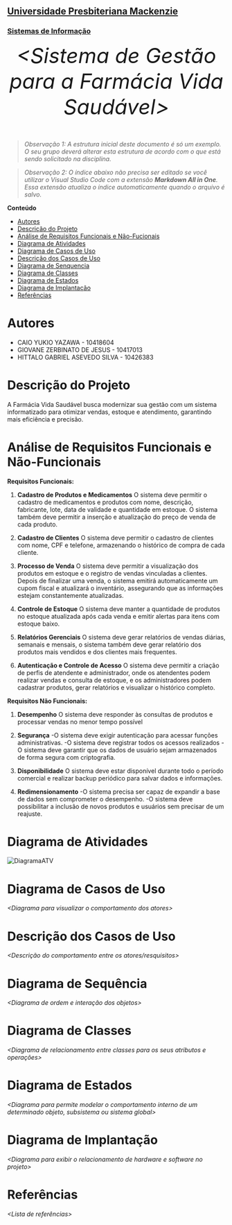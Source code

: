 <h2><a href= "https://www.mackenzie.br">Universidade Presbiteriana Mackenzie</a></h2>
<h3><a href= "https://www.mackenzie.br/graduacao/sao-paulo-higienopolis/sistemas-de-informacao">Sistemas de Informação</a></h3>


<font size="+12"><center>
*&lt;Sistema de Gestão para a Farmácia Vida Saudável&gt;*
</center></font>

>*Observação 1: A estrutura inicial deste documento é só um exemplo. O seu grupo deverá alterar esta estrutura de acordo com o que está sendo solicitado na disciplina.*

>*Observação 2: O índice abaixo não precisa ser editado se você utilizar o Visual Studio Code com a extensão **Markdown All in One**. Essa extensão atualiza o índice automaticamente quando o arquivo é salvo.*

**Conteúdo**

- [Autores](#nome-alunos)
- [Descrição do Projeto](#introdução-do-projeto)
- [Análise de Requisitos Funcionais e Não-Fucionais](#descrição-dos-requisitos)
- [Diagrama de Atividades](#diagrama-de-atividades) 
- [Diagrama de Casos de Uso](#diagrama-de-comportamento-atores)
- [Descrição dos Casos de Uso](#descrição-das-funcões)
- [Diagrama de Senquencia](#diagrama-de-ordem-interações)
- [Diagrama de Classes](#diagrama-orientado-objetos)
- [Diagrama de Estados](#diagrama-estrutura-componente)
- [Diagrama de Implantação](#diagrama-de-hardware-software)
- [Referências](#referências)


# Autores

* CAIO YUKIO YAZAWA - 10418604  
* GIOVANE ZERBINATO DE JESUS - 10417013 
* HITTALO GABRIEL ASEVEDO SILVA - 10426383 

# Descrição do Projeto

A Farmácia Vida Saudável busca modernizar sua gestão com um sistema informatizado para otimizar vendas, estoque e atendimento, garantindo mais eficiência e precisão.

# Análise de Requisitos Funcionais e Não-Funcionais
**Requisitos Funcionais:**

1. **Cadastro de Produtos e Medicamentos**
   O sistema deve permitir o cadastro de medicamentos e produtos com nome, descrição, fabricante, lote, data de validade e quantidade em estoque. O sistema também deve permitir a inserção e atualização do preço de venda de cada produto.
   
2. **Cadastro de Clientes**
   O sistema deve permitir o cadastro de clientes com nome, CPF e telefone, armazenando o histórico de compra de cada cliente.
   
3. **Processo de Venda**
   O sistema deve permitir a visualização dos produtos em estoque e o registro de vendas vinculadas a clientes. Depois de finalizar uma venda, o sistema emitirá automaticamente um cupom fiscal e atualizará o inventário, assegurando que as informações estejam constantemente atualizadas.
   
4. **Controle de Estoque**
   O sistema deve manter a quantidade de produtos no estoque atualizada após cada venda e emitir alertas para itens com estoque baixo.
   
5. **Relatórios Gerenciais**
   O sistema deve gerar relatórios de vendas diárias, semanais e mensais, o sistema também deve gerar relatório dos produtos mais vendidos e dos clientes mais frequentes.
   
6. **Autenticação e Controle de Acesso**
   O sistema deve permitir a criação de perfis de atendente e administrador, onde os atendentes podem realizar vendas e consulta de estoque, e os administradores podem cadastrar produtos, gerar relatórios e visualizar o histórico completo.
   
**Requisitos Não Funcionais:**

1. **Desempenho**
   O sistema deve responder às consultas de produtos e processar vendas no menor tempo possível
   
2. **Segurança**
   -O sistema deve exigir autenticação para acessar funções administrativas.
   -O sistema deve registrar todos os acessos realizados
   -O sistema deve garantir que os dados de usuário sejam armazenados de forma segura com criptografia.
   
3. **Disponibilidade**
    O sistema deve estar disponível durante todo o período comercial e realizar backup periódico para salvar dados e informações.
   
4. **Redimensionamento**
    -O sistema precisa ser capaz de expandir a base de dados sem comprometer o desempenho.
    -O sistema deve possibilitar a inclusão de novos produtos e usuários sem precisar de um reajuste. 

# Diagrama de Atividades

![DiagramaATV](https://github.com/user-attachments/assets/20e9c4cc-ceea-46ff-a480-90a12a107df0)


# Diagrama de Casos de Uso

*&lt;Diagrama para visualizar o comportamento dos atores&gt;*

# Descrição dos Casos de Uso

*&lt;Descrição do comportamento entre os atores/resquisitos&gt;*

# Diagrama de Sequência

*&lt;Diagrama de ordem e interação dos objetos&gt;*

# Diagrama de Classes

*&lt;Diagrama de relacionamento entre classes para os seus atributos e operações&gt;*

# Diagrama de Estados

*&lt;Diagrama para permite modelar o comportamento interno de um determinado objeto, subsistema ou sistema global&gt;*

# Diagrama de Implantação

*&lt;Diagrama para exibir o relacionamento de hardware e software no projeto&gt;*

# Referências

*&lt;Lista de referências&gt;*
